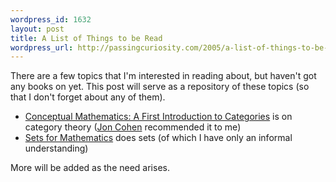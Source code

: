 ```yaml
--- 
wordpress_id: 1632
layout: post
title: A List of Things to be Read
wordpress_url: http://passingcuriosity.com/2005/a-list-of-things-to-be-read/
---
```

There are a few topics that I'm interested in reading about, but haven't got any books on yet. This post will serve as a repository of these topics (so that I don't forget about any of them).<br /><ul><li><a href="http://www.cambridge.org/aus/catalogue/catalogue.asp?isbn=0521478170">Conceptual Mathematics: A First Introduction to Categories</a> is on category theory (<a href="http://thatlogicblog.blogspot.com/">Jon Cohen</a> recommended it to me)</li><li><a href="http://www.cambridge.org/aus/catalogue/catalogue.asp?isbn=0521804442">Sets for Mathematics</a> does sets (of which I have only an  informal understanding)</li></ul>More will be added as the need arises.
